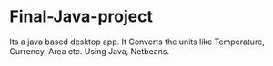 # Final-Java-project
Its a java based desktop app. 
It Converts the units like Temperature, Currency, Area etc. Using Java, Netbeans.
